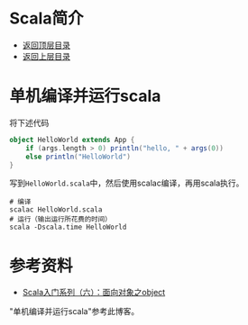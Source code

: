 # Scala简介

* [返回顶层目录](../../../SUMMARY.md)
* [返回上层目录](../scala.md)



# 单机编译并运行scala

将下述代码

```scala
object HelloWorld extends App { 
    if (args.length > 0) println("hello, " + args(0)) 
    else println("HelloWorld") 
} 
```

写到`HelloWorld.scala`中，然后使用scalac编译，再用scala执行。

```shell
# 编译 
scalac HelloWorld.scala 
# 运行（输出运行所花费的时间） 
scala -Dscala.time HelloWorld 
```









# 参考资料

* [Scala入门系列（六）：面向对象之object](https://www.cnblogs.com/LiCheng-/p/8022289.html)

"单机编译并运行scala"参考此博客。



